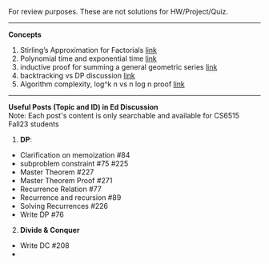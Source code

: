 For review purposes. These are not solutions for HW/Project/Quiz.

---------------------------------------------------------------
**Concepts**<br>
1. Stirling’s Approximation for Factorials [link](https://towardsdatascience.com/stirlings-approximation-for-factorials-proof-and-applications-c058418e42db)
2. Polynomial time and exponential time [link](https://stackoverflow.com/questions/4317414/polynomial-time-and-exponential-time)
3. inductive proof for summing a general geometric series [link](https://math.stackexchange.com/questions/22599/how-to-prove-a-formula-for-the-sum-of-powers-of-2-by-induction)
4. backtracking vs DP discussion [link](https://stackoverflow.com/questions/3592943/difference-between-back-tracking-and-dynamic-programming?answertab=modifieddesc#tab-top)
5. Algorithm complexity, log^k n vs n log n proof [link](https://stackoverflow.com/questions/19986407/algorithm-complexity-logk-n-vs-n-log-n)


---------------------------------------------------------------
**Useful Posts (Topic and ID) in Ed Discussion**<br>
Note:  Each post's content is only searchable and available for CS6515 Fall23 students
1. <b>DP</b>: 
  - Clarification on memoization #84 
  - subproblem constraint #75 #225
  - Master Theorem #227
  - Master Theorem Proof #271
  - Recurrence Relation #77
  - Recurrence and recursion #89 
  - Solving Recurrences #226
  - Write DP #76
2. <b>Divide & Conquer</b>
  - Write DC #208
  - 

